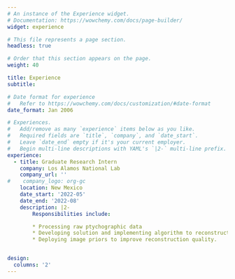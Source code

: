 ```yaml
---
# An instance of the Experience widget.
# Documentation: https://wowchemy.com/docs/page-builder/
widget: experience

# This file represents a page section.
headless: true

# Order that this section appears on the page.
weight: 40

title: Experience
subtitle:

# Date format for experience
#   Refer to https://wowchemy.com/docs/customization/#date-format
date_format: Jan 2006

# Experiences.
#   Add/remove as many `experience` items below as you like.
#   Required fields are `title`, `company`, and `date_start`.
#   Leave `date_end` empty if it's your current employer.
#   Begin multi-line descriptions with YAML's `|2-` multi-line prefix.
experience:
  - title: Graduate Research Intern 
    company: Los Alamos National Lab
    company_url: ''
#    company_logo: org-gc
    location: New Mexico
    date_start: '2022-05'
    date_end: '2022-08'
    description: |2-
        Responsibilities include:

        * Processing raw ptychographic data
        * Developing solution and implementing algorithm to reconstruct on processed data. 
        * Deploying image priors to improve reconstruction quality.


design:
  columns: '2'
---
```

